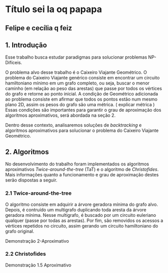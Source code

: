 # Título sei la oq papapa
## Felipe e cecília q feiz

## 1. Introdução

Esse trabalho busca estudar paradigmas para solucionar problemas NP-Difíceis.

O problema alvo desse trabalho é o Caixeiro Viajante Geométrico. O problema do Caixeiro Viajante genérico consiste em encontrar um circuito hamiltoniano mínimo em um grafo completo, ou seja, buscar o menor caminho (em relação ao peso das arestas) que passe por todos os vértices do grafo e retorne ao ponto inicial. A condição de Geométrico adicionada ao problema consiste em afirmar que todos os pontos estão num mesmo plano 2D, assim os pesos do grafo são uma métrica.
( explicar métrica )
Essas condições são importantes para garantir o grau de aproximação dos algoritmos aproximativos, será abordada na seção 2.

Dentro desse contexto, analisaremos soluções de *backtracking* e algoritmos aproximativos para solucionar o problema do Caixeiro Viajante Geométrico.

## 2. Algoritmos

No desenvolvimento do trabalho foram implementados os algoritmos aproximativos *Twice-around-the-tree* (TaT) e o algoritmo de *Christofides*. Mais informações quanto a funcionamento e grau de aproximação destes serão dispostas a seguir.

### 2.1 Twice-around-the-tree

O algoritmo consiste em adquirir a árvore geradora mínima do grafo alvo. Depois, é contruído um multigrafo duplicando toda aresta da árvore geradora mínima. Nesse multigrafo, é buscado por um circuito euleriano qualquer (passe por todas as arestas). Por fim, são removidos os acessos a vértices repetidos no circuito, assim gerando um circuito hamiltoniano do grafo original.

Demonstração 2-Aproximativo

### 2.2 Christofides

Demonstração 1.5 Aproximativo


